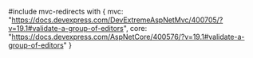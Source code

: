#include mvc-redirects with {
    mvc: "https://docs.devexpress.com/DevExtremeAspNetMvc/400705/?v=19.1#validate-a-group-of-editors",
    core: "https://docs.devexpress.com/AspNetCore/400576/?v=19.1#validate-a-group-of-editors"
}

